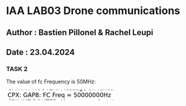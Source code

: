 # IAA LAB03 Drone communications
## Author : Bastien Pillonel & Rachel Leupi
## Date : 23.04.2024

### TASK 2

The value of fc Frequency is 50MHz:

![](./picture/Screenshot_2024-04-23_14-26-20.png)


